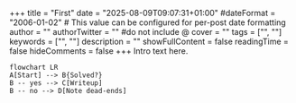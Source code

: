 +++
title = "First"
date = "2025-08-09T09:07:31+01:00"
#dateFormat = "2006-01-02" # This value can be configured for per-post date formatting
author = ""
authorTwitter = "" #do not include @
cover = ""
tags = ["", ""]
keywords = ["", ""]
description = ""
showFullContent = false
readingTime = false
hideComments = false
+++
Intro text here.

```mermaid
flowchart LR
A[Start] --> B{Solved?}
B -- yes --> C[Writeup]
B -- no --> D[Note dead-ends]
